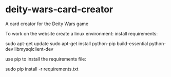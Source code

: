 deity-wars-card-creator
=======================

A card creator for the Deity Wars game

To work on the website create a linux environment:
install requirements:

sudo apt-get update
sudo apt-get install python-pip build-essential python-dev libmysqlclient-dev

use pip to install the requirements file:

sudo pip install -r requirements.txt